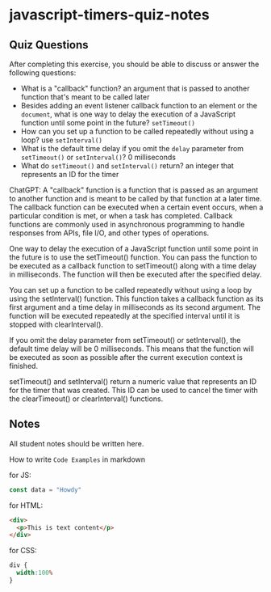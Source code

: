 # javascript-timers-quiz-notes

## Quiz Questions

After completing this exercise, you should be able to discuss or answer the following questions:

- What is a "callback" function?
an argument that is passed to another function that's meant to be called later
- Besides adding an event listener callback function to an element or the `document`, what is one way to delay the execution of a JavaScript function until some point in the future?
`setTimeout()`
- How can you set up a function to be called repeatedly without using a loop?
use `setInterval()`
- What is the default time delay if you omit the `delay` parameter from `setTimeout()` or `setInterval()`?
0 milliseconds
- What do `setTimeout()` and `setInterval()` return?
an integer that represents an ID for the timer

ChatGPT:
A "callback" function is a function that is passed as an argument to another function and is meant to be called by that function at a later time. The callback function can be executed when a certain event occurs, when a particular condition is met, or when a task has completed. Callback functions are commonly used in asynchronous programming to handle responses from APIs, file I/O, and other types of operations.

One way to delay the execution of a JavaScript function until some point in the future is to use the setTimeout() function. You can pass the function to be executed as a callback function to setTimeout() along with a time delay in milliseconds. The function will then be executed after the specified delay.

You can set up a function to be called repeatedly without using a loop by using the setInterval() function. This function takes a callback function as its first argument and a time delay in milliseconds as its second argument. The function will be executed repeatedly at the specified interval until it is stopped with clearInterval().

If you omit the delay parameter from setTimeout() or setInterval(), the default time delay will be 0 milliseconds. This means that the function will be executed as soon as possible after the current execution context is finished.

setTimeout() and setInterval() return a numeric value that represents an ID for the timer that was created. This ID can be used to cancel the timer with the clearTimeout() or clearInterval() functions.

## Notes

All student notes should be written here.


How to write `Code Examples` in markdown

for JS:
```javascript
const data = "Howdy"
```

for HTML:
```html
<div>
  <p>This is text content</p>
</div>
```

for CSS:
```css
div {
  width:100%
}
```
